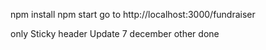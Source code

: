 npm install 
npm start 
go to http://localhost:3000/fundraiser

only Sticky header Update 7 december  other done 